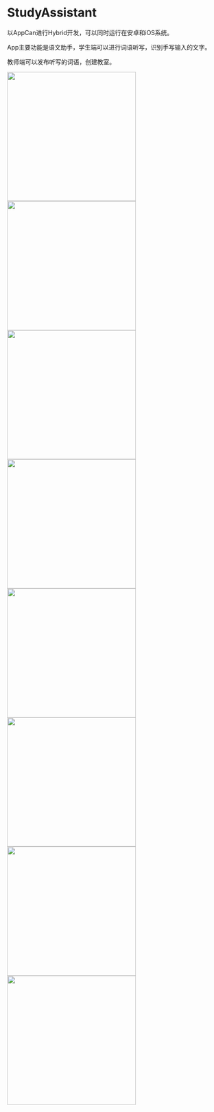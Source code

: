 # StudyAssistant

以AppCan进行Hybrid开发，可以同时运行在安卓和iOS系统。

App主要功能是语文助手，学生端可以进行词语听写，识别手写输入的文字。

教师端可以发布听写的词语，创建教室。

<img src="StudyAPP/img/1.png" width="300"/>
<img src="StudyAPP/img/2.jpg" width="300"/>
<img src="StudyAPP/img/3.jpg" width="300"/>
<img src="StudyAPP/img/4.jpg" width="300"/>
<img src="StudyAPP/img/5.jpg" width="300"/>
<img src="StudyAPP/img/6.jpg" width="300"/>
<img src="StudyAPP/img/7.jpg" width="300"/>
<img src="StudyAPP/img/8.jpg" width="300"/>
